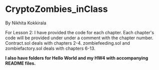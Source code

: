 # CryptoZombies_inClass
By Nikhita Kokkirala

For Lesson 2: I have provided the code for each chapter. Each chapter's code will be provided under under a comment with the chapter number. Contract.sol deals with chapters 2-4. zombiefeeding.sol and zombiefactory.sol deals with chapters 6-13.

**I also have folders for Hello World and my HW4 with accompanying README files.**

